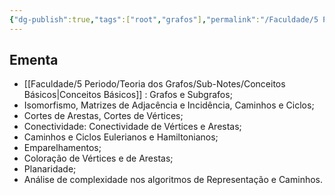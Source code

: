 ```yaml
---
{"dg-publish":true,"tags":["root","grafos"],"permalink":"/Faculdade/5 Periodo/Teoria dos Grafos/Grafos/","dgPassFrontmatter":true}
---
```



## Ementa
- [[Faculdade/5 Periodo/Teoria dos Grafos/Sub-Notes/Conceitos Básicos\|Conceitos Básicos]] : Grafos e Subgrafos; 
- Isomorfismo, Matrizes de Adjacência e Incidência, Caminhos e Ciclos; 
- Cortes de Arestas, Cortes de Vértices; 
- Conectividade: Conectividade de Vértices e Arestas; 
- Caminhos e Ciclos Eulerianos e Hamiltonianos; 
- Emparelhamentos; 
- Coloração de Vértices e de Arestas; 
- Planaridade;
- Análise de complexidade nos algoritmos de  Representação e Caminhos.